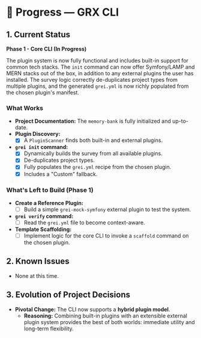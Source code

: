 # 📘 Progress — GRX CLI

## 1. Current Status
**Phase 1 - Core CLI (In Progress)**

The plugin system is now fully functional and includes built-in support for common tech stacks. The `init` command can now offer Symfony/LAMP and MERN stacks out of the box, in addition to any external plugins the user has installed. The survey logic correctly de-duplicates project types from multiple plugins, and the generated `grei.yml` is now richly populated from the chosen plugin's manifest.

### What Works
- **Project Documentation:** The `memory-bank` is fully initialized and up-to-date.
- **Plugin Discovery:**
  - [x] A `PluginScanner` finds both built-in and external plugins.
- **`grei init` command:**
  - [x] Dynamically builds the survey from all available plugins.
  - [x] De-duplicates project types.
  - [x] Fully populates the `grei.yml` recipe from the chosen plugin.
  - [x] Includes a "Custom" fallback.

### What's Left to Build (Phase 1)
- **Create a Reference Plugin:**
  - [ ] Build a simple `grei-mock-symfony` external plugin to test the system.
- **`grei verify` command:**
  - [ ] Read the `grei.yml` file to become context-aware.
- **Template Scaffolding:**
  - [ ] Implement logic for the core CLI to invoke a `scaffold` command on the chosen plugin.

## 2. Known Issues
- None at this time.

## 3. Evolution of Project Decisions
- **Pivotal Change:** The CLI now supports a **hybrid plugin model**.
  - **Reasoning:** Combining built-in plugins with an extensible external plugin system provides the best of both worlds: immediate utility and long-term flexibility.
